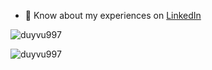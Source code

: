 - 📄 Know about my experiences on [LinkedIn](https://www.linkedin.com/in/duy-vu-1a9767170/)

<p style="width:50%"> <img src="https://github-readme-stats.vercel.app/api/top-langs?username=duyvu997&show_icons=true&locale=en&layout=compact" alt="duyvu997" /></p>

<p style="width:50%"><img src="https://github-readme-streak-stats.herokuapp.com/?user=duyvu997&" alt="duyvu997" /></p>
